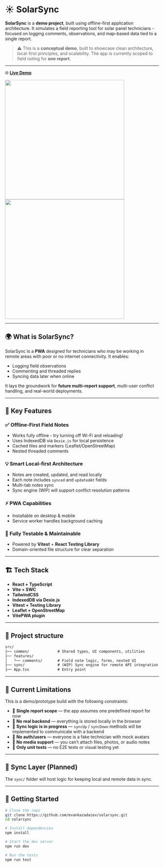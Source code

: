 # ☀️ SolarSync

**SolarSync** is a **demo project**, built using offline-first application architecture. It simulates a field reporting tool for solar panel technicians - focused on logging comments, observations, and map-based data tied to a single report.

> ⚠️ This is a **conceptual demo**, built to showcase clean architecture, local-first principles, and scalability. The app is currently scoped to field noting for **one report**.

---
🌐 **[Live Demo](https://solarsync-ee16d33ed3e6.herokuapp.com/)**

<div align="left">
  <img src="https://github.com/user-attachments/assets/d7a959f5-c808-44dc-82e0-185256464cc4" height="390" />
  <img src="https://github.com/user-attachments/assets/4ac8c4f0-0139-40f2-a793-e6bda67a2b46" height="390" />
</div>

---

## 🌍 What is SolarSync?

SolarSync is a **PWA** designed for technicians who may be working in remote areas with poor or no internet connectivity. It enables:
- Logging field observations
- Commenting and threaded replies
- Syncing data later when online

It lays the groundwork for **future multi-report support**, multi-user conflict handling, and real-world deployments.

---

## 🔧 Key Features

### ✅ Offline-First Field Notes
- Works fully offline - try turning off Wi-Fi and reloading!
- Uses IndexedDB via `Dexie.js` for local persistence
- Cached tiles and markers (Leaflet/OpenStreetMap)
- Nested threaded comments

### 💡 Smart Local-first Architecture
- Notes are created, updated, and read locally
- Each note includes `synced` and `updatedAt` fields
- Multi-tab notes sync
- Sync engine (WIP) will support conflict resolution patterns

### ⚡ PWA Capabilities
- Installable on desktop & mobile
- Service worker handles background caching

### 🧪 Fully Testable & Maintainable
- Powered by **Vitest** + **React Testing Library**
- Domain-oriented file structure for clear separation

---

## 🏗️ Tech Stack

- **React + TypeScript**
- **Vite + SWC**
- **TailwindCSS**
- **IndexedDB via Dexie.js**
- **Vitest + Testing Library**
- **Leaflet + OpenStreetMap**
- **VitePWA plugin**

---

## 📁 Project structure
```markdown
src/
├── common/             # Shared types, UI components, utilities
├── features/
│   └── comments/       # Field note logic, forms, nested UI
├── sync/               # (WIP) Sync engine for remote API integration
├── App.tsx             # Entry point
```

---

## 🚧 Current Limitations

This is a demo/prototype build with the following constraints:

- 📝 **Single report scope** — the app assumes one predefined report for now
- 🚫 **No real backend** — everything is stored locally in the browser
- 🔄 **Sync logic is in progress** — `syncUp` / `syncDown` methods will be implemented to communicate with a backend
- 🔐 **No auth/users** — everyone is a fake technician with mock avatars
- 🧷 **No media support** — you can’t attach files, photos, or audio notes
- 🧪 **Only unit tests** — no E2E tests or visual testing yet

---

## 🔁 Sync Layer (Planned)

The `sync/` folder will host logic for keeping local and remote data in sync.

---

## 🚀 Getting Started

```bash
# Clone the repo
git clone https://github.com/evankazadaiev/solarsync.git
cd solarsync

# Install dependencies
npm install

# Start the dev server
npm run dev

# Run the tests
npm run test
